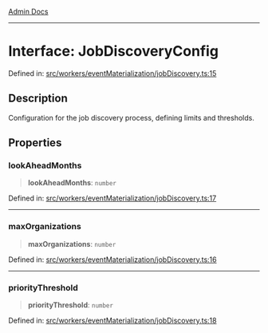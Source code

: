 [Admin Docs](/)

***

# Interface: JobDiscoveryConfig

Defined in: [src/workers/eventMaterialization/jobDiscovery.ts:15](https://github.com/gautam-divyanshu/talawa-api/blob/84910820371ade6fdca33545b3a0fc1e929731b2/src/workers/eventMaterialization/jobDiscovery.ts#L15)

## Description

Configuration for the job discovery process, defining limits and thresholds.

## Properties

### lookAheadMonths

> **lookAheadMonths**: `number`

Defined in: [src/workers/eventMaterialization/jobDiscovery.ts:17](https://github.com/gautam-divyanshu/talawa-api/blob/84910820371ade6fdca33545b3a0fc1e929731b2/src/workers/eventMaterialization/jobDiscovery.ts#L17)

***

### maxOrganizations

> **maxOrganizations**: `number`

Defined in: [src/workers/eventMaterialization/jobDiscovery.ts:16](https://github.com/gautam-divyanshu/talawa-api/blob/84910820371ade6fdca33545b3a0fc1e929731b2/src/workers/eventMaterialization/jobDiscovery.ts#L16)

***

### priorityThreshold

> **priorityThreshold**: `number`

Defined in: [src/workers/eventMaterialization/jobDiscovery.ts:18](https://github.com/gautam-divyanshu/talawa-api/blob/84910820371ade6fdca33545b3a0fc1e929731b2/src/workers/eventMaterialization/jobDiscovery.ts#L18)
